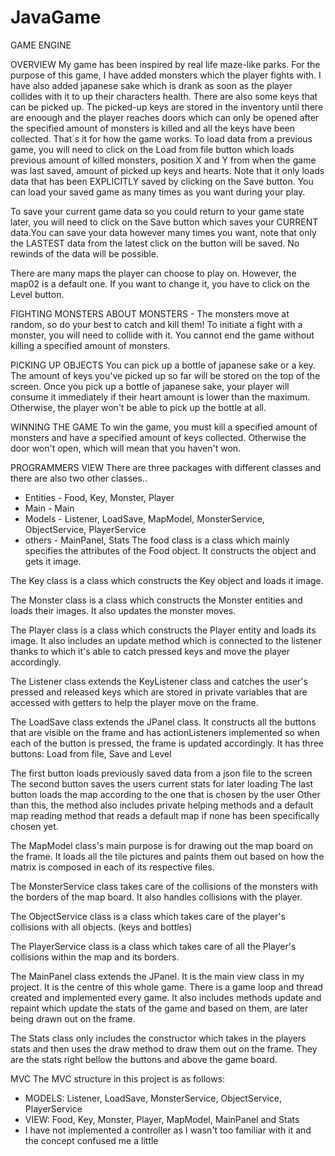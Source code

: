 # JavaGame
GAME ENGINE


OVERVIEW
My game has been inspired by real life maze-like parks. 
For the purpose of this game, I have added monsters which the player fights with. I have also added japanese sake which is drank as soon as the player collides with it to up their characters health. There are also some keys that can be picked up. The picked-up keys are stored in the inventory until there are enoough and the player reaches doors which can only be opened after the specified amount of monsters is killed and all the keys have been collected. 
That´s it for how the game works.
To load data from a previous game, you will need to click on the Load from file button which loads previous amount of killed monsters, position X and Y from when the game was last saved, amount of picked up keys and hearts. Note that it only loads data that has been EXPLICITLY saved by clicking on the Save button.  You can load your saved game as many times as you want during your play.

To save your current game data so you could return to your game state later, you will need to click on the Save button which saves your CURRENT data.You can save your data however many times you want, note that only the LASTEST data from the latest click on the button will be saved. No rewinds of the data will be possible.

There are many maps the player can choose to play on. However, the map02 is a default one. If you want to change it, you have to click on the Level button.

FIGHTING MONSTERS
ABOUT MONSTERS - The monsters move at random, so do your best to catch and kill them!
To initiate a fight with a monster, you will need to collide with it. You cannot end the game without killing a specified amount of monsters.

PICKING UP OBJECTS
You can pick up a bottle of japanese sake or a key.
 The amount of keys you've picked up so far will be stored on the top of the screen.
Once you pick up a bottle of japanese sake, your player will consume it immediately if their heart amount is lower than the maximum. Otherwise, the player won't be able to pick up the bottle at all.

WINNING THE GAME
To win the game, you must kill a specified amount of monsters and have a specified amount of keys collected. Otherwise the door won't open, which will mean that you haven't won.

PROGRAMMERS VIEW
There are three packages with different classes and there are also two other classes..
- Entities - Food, Key, Monster, Player
- Main - Main
- Models - Listener, LoadSave, MapModel, MonsterService, ObjectService, PlayerService 
- others - MainPanel, Stats
The food class is a class which mainly specifies the attributes of the Food object. It constructs the object and gets it image.

The Key class is a class which constructs the Key object and loads it image.

The Monster class is a class which constructs the Monster entities and loads their images. It also updates the monster moves.

The Player class is a class which constructs the Player entity and loads its image. It also includes an update method which is connected to the listener thanks to which it's able to catch pressed keys and move the player accordingly.


The Listener class extends the KeyListener class and catches the user's pressed and released keys which are stored in private variables that are accessed with getters to help the player move on the frame.

The LoadSave class extends the JPanel class. It constructs all the buttons that are visible on the frame and has actionListeners implemented so when each of the button is pressed, the frame is updated accordingly.
It has three buttons: Load from file, Save and Level

The first button loads previously saved data from a json file to the screen
The second button saves the users current stats for later loading
The last button loads the map according to the one that is chosen by the user
Other than this, the method also includes private helping methods and a default map reading method that reads a default map if none has been specifically chosen yet.


The MapModel class's main purpose is for drawing out the map board on the frame. It loads all the tile pictures and paints them out based on how the matrix is composed in each of its respective files.

The MonsterService class takes care of the collisions of the monsters with the borders of the map board. It also handles collisions with the player.

The ObjectService class is a class which takes care of the player's collisions with all objects. (keys and bottles)

The PlayerService class is a class which takes care of all the Player's collisions within the map and its borders.

The MainPanel class extends the JPanel. It is the main view class in my project. It is the centre of this whole game. There is a game loop and thread created and implemented every game. It also includes methods update and repaint which update the stats of the game and based on them, are later being drawn out on the frame.

The Stats class only includes the constructor which takes in the players stats and then uses the draw method to draw them out on the frame. They are the stats right bellow the buttons and above the game board.

MVC
The MVC structure in this project is as follows:
- MODELS: Listener, LoadSave, MonsterService, ObjectService, PlayerService
- VIEW: Food, Key, Monster, Player, MapModel, MainPanel and Stats
- I have not implemented a controller as I wasn't too familiar with it and the concept confused me a little
